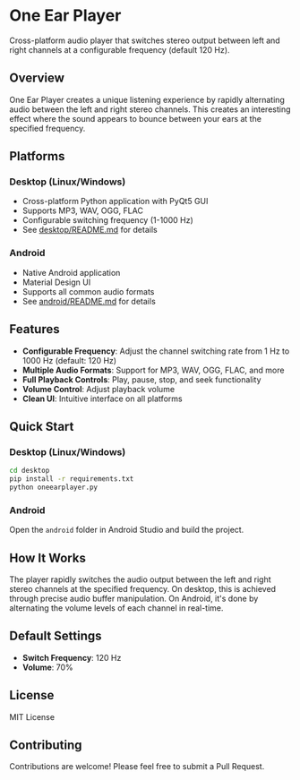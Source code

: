 # One Ear Player

Cross-platform audio player that switches stereo output between left and right channels at a configurable frequency (default 120 Hz).

## Overview

One Ear Player creates a unique listening experience by rapidly alternating audio between the left and right stereo channels. This creates an interesting effect where the sound appears to bounce between your ears at the specified frequency.

## Platforms

### Desktop (Linux/Windows)
- Cross-platform Python application with PyQt5 GUI
- Supports MP3, WAV, OGG, FLAC
- Configurable switching frequency (1-1000 Hz)
- See [desktop/README.md](desktop/README.md) for details

### Android
- Native Android application
- Material Design UI
- Supports all common audio formats
- See [android/README.md](android/README.md) for details

## Features

- **Configurable Frequency**: Adjust the channel switching rate from 1 Hz to 1000 Hz (default: 120 Hz)
- **Multiple Audio Formats**: Support for MP3, WAV, OGG, FLAC, and more
- **Full Playback Controls**: Play, pause, stop, and seek functionality
- **Volume Control**: Adjust playback volume
- **Clean UI**: Intuitive interface on all platforms

## Quick Start

### Desktop (Linux/Windows)

```bash
cd desktop
pip install -r requirements.txt
python oneearplayer.py
```

### Android

Open the `android` folder in Android Studio and build the project.

## How It Works

The player rapidly switches the audio output between the left and right stereo channels at the specified frequency. On desktop, this is achieved through precise audio buffer manipulation. On Android, it's done by alternating the volume levels of each channel in real-time.

## Default Settings

- **Switch Frequency**: 120 Hz
- **Volume**: 70%

## License

MIT License

## Contributing

Contributions are welcome! Please feel free to submit a Pull Request.
